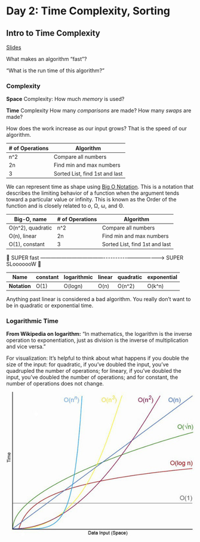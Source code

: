 # Day 2: Time Complexity, Sorting

## Intro to Time Complexity

[Slides](http://slides.com/bgando/sorting#/)

What makes an algorithm “fast”?

“What is the run time of this algorithm?”

### Complexity

**Space** Complexity:
How much *memory* is used?

**Time** Complexity
How many *comparisons* are made?
How many *swaps* are made?

How does the work increase as our input grows? That is the speed of our algorithm.


| # of Operations     | Algorithm                      |
| ------------------- | --------------------------------
|   n^2               | Compare all numbers            |
|   2n                | Find min and max numbers       |
|   3                 | Sorted List, find 1st and last |


We can represent time as shape using [Big O Notation](https://en.wikipedia.org/wiki/Big_O_notation). This is a notation that describes the limiting behavior of a function when the argument tends toward a particular value or infinity. This is known as the Order of the function and is closely related to *o*, Ω, ω, and Θ.

| Big-O, name        | # of Operations     | Algorithm                      |
| ------------------ | ------------------- | ------------------------------ |
| O(n^2), quadratic  |   n^2               | Compare all numbers            |
| O(n), linear       |   2n                | Find min and max numbers       |
| O(1), constant     |   3                 | Sorted List, find 1st and last |


:rabbit2: SUPER fast  ————————————----------——––––––––> SUPER SLooooooW :turtle:

| Name         | constant | logarithmic | linear | quadratic | exponential |
| ------------ | -------- | ----------- | ------ | --------- | ----------- |
| **Notation** | O(1)     | O(logn)     | O(n)   | O(n^2)    | O(k^n)      |


Anything past linear is considered a bad algorithm. You really don’t want to be in quadratic or exponential time.


### Logarithmic Time

__From Wikipedia on logarithm:__ “In mathematics, the logarithm is the inverse operation to exponentiation, just as division is the inverse of multiplication and vice versa.”

For visualization: It’s helpful to think about what happens if you double the size of the input: for quadratic, if you’ve doubled the input, you’ve quadrupled the number of operations; for lineary, if you’ve doubled the input, you’ve doubled the number of operations; and for constant, the number of operations does not change.

![Big O Graph](https://github.com/ahrjarrett/algos_ds/blob/master/day2/big-oh-graph.jpg)
